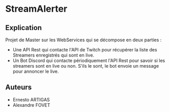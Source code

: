 # StreamAlerter

## Explication

Projet de Master sur les WebServices qui se décompose en deux parties :
- Une API Rest qui contacte l'API de Twitch pour récupérer la liste des Streamers enregistrés qui sont en live.
- Un Bot Discord qui contacte périodiquement l'API Rest pour savoir si les streamers sont en live ou non. S'ils le sont, le bot envoie un message pour annoncer le live.

## Auteurs
- Ernesto ARTIGAS
- Alexandre FOVET